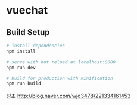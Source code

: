 # vuechat

## Build Setup

``` bash
# install dependencies
npm install

# serve with hot reload at localhost:8080
npm run dev

# build for production with minification
npm run build
```
참조
http://blog.naver.com/wjd3478/221334161453
